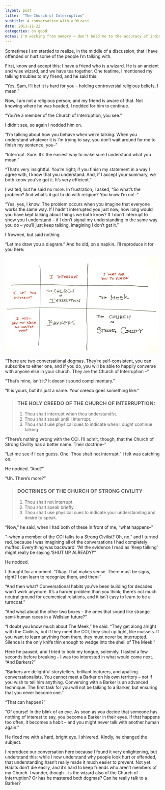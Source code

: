 ```yaml
---
layout: post
title:  "The Church of Interruption"
subtitle: A conversation with a Wizard
date: 2011-11-22
categories: on good
notes: I’m working from memory – don’t hold me to the accuracy of individual words.
---
```


Sometimes I am startled to realize, in the middle of a discussion, that I have offended or hurt some of the people I’m talking with.

First, know and accept this: I have a friend who is a wizard. He is an ancient and wise wizard, and we have tea together. One teatime, I mentioned my talking troubles to my friend, and he said this:

“Yes, Sam, I’ll bet it is hard for you – holding controversial religious beliefs, I mean.”

Now, I am not a religious person; and my friend is aware of that. Not knowing where he was headed, I nodded for him to continue.

“You’re a member of the Church of Interruption, you see.”

I didn’t see, so again I nodded him on.

“I’m talking about how you behave when we’re talking. When you understand whatever it is I’m trying to say, you don’t wait around for me to finish my sentence, you–”

“Interrupt. Sure. It’s the easiest way to make sure I understand what you mean.”

“That’s very insightful. You’re right; if you finish my statement in a way I agree with, I know that you understand. And, if I accept your summary, we both know you’ve got it. It’s very efficient.”

I waited, but he said no more. In frustration, I asked, “So what’s the problem? And what’s it got to do with religion? You know I’m not–”

“Yes, yes, I know. The problem occurs when you imagine that everyone works the same way. If I hadn’t interrupted you just now, how long would you have kept talking about things we both know? If I don’t interrupt to show you I understand – if I don’t signal my understanding in the same way you do – you’ll just keep talking, imagining I don’t get it.”

I frowned, but said nothing.

“Let me draw you a diagram.” And he did, on a napkin. I’ll reproduce it for you here:

![a chart of conversational styles](/assets/images/interruption.png)

“There are two conversational dogmas. They’re self-consistent, you can subscribe to either one, and if you do, you will be able to happily converse with anyone else in your church. They are the Church of Interruption –”

“That’s mine, isn’t it? It doesn’t sound complimentary.”

“It is yours, but it’s just a name. Your creedo goes something like:”

> ### THE HOLY CREEDO OF THE CHURCH OF INTERRUPTION:
> 
> 1.  Thou shalt interrupt when thou understand’st.
> 2.  Thou shalt speak until I interrupt.
> 3.  Thou shalt use physical cues to indicate when I ought continue talking.

“There’s nothing wrong with the COI. I’ll admit, though, that the Church of Strong Civility has a better name. Their doctrine–”

“Let me see if I can guess. One: Thou shalt not interrupt.” I felt was catching on.

He nodded. “And?”

“Uh. There’s more?”

> ### DOCTRINES OF THE CHURCH OF STRONG CIVILITY
> 
> 1.  Thou shalt not interrupt.
> 2.  Thou shalt speak briefly.
> 3.  Thou shalt use physical cues to indicate your understanding and desire to speak.

“Now,” he said, when I had both of these in front of me, “what happens–”

“–when a member of the COI talks to a Strong Civilist? Oh, no,” and I turned red, because I was imagining all of the conversations I had completely muffed. Everything was backward! “All the evidence I read as ‘Keep talking’ might really be saying ‘SHUT UP ALREADY!’”

He nodded.

I thought for a moment. “Okay. That makes sense. There must be signs, right? I can learn to recognize them, and then–”

“And then what? Conversational habits you’ve been building for decades won’t work anymore. It’s a harder problem than you think; there’s not much neutral ground for ecumenical relations, and it isn’t easy to learn to be a turncoat.”

“And what about the other two boxes – the ones that sound like strange semi-human races in a Wellsian future?”

“I doubt you know much about The Meek,” he said. “They get along alright with the Civilists, but if they meet the COI, they shut up tight, like mussels. If you want to learn anything from them, they must never be interrupted. Silence is the only knife thin enough to wedge into the shell of The Meek.”

Here he paused, and I tried to hold my tongue, solemnly. I lasted a few seconds before breaking – I was too interested in what would come next. “And Barkers?”

“Barkers are delightful storytellers, brilliant lecturers, and apalling conversationalists. You cannot meet a Barker on his own territory – not if you wish to tell him anything. Conversing with a Barker is an advanced technique. The first task for you will not be talking to a Barker, but ensuring that you never become one.”

“That can happen?”

“Of course! In the blink of an eye. As soon as you decide that someone has nothing of interest to say, you become a Barker in their eyes. If that happens too often, it becomes a habit – and you might never talk with another human again.”

He fixed me with a hard, bright eye. I shivered. Kindly, he changed the subject.

I reproduce our conversation here because I found it very enlightening, but understand this: while I now understand why people look hurt or offended, that understanding hasn’t really made it much easier to prevent. Not yet. Habits don’t die easily, and it’s hard to keep friends who aren’t members of my Church. I wonder, though – is the wizard also of the Church of Interruption? Or has he mastered both dogmas? Can he really talk to a Barker?